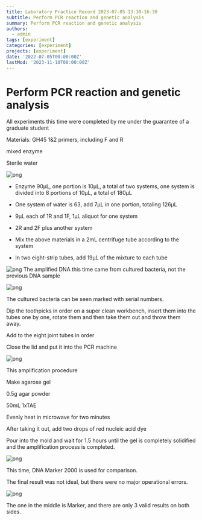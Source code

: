 ```yaml
---
title: Laboratory Practice Record 2023-07-05 13:30-16:30
subtitle: Perform PCR reaction and genetic analysis
summary: Perform PCR reaction and genetic analysis
authors:
  - admin
tags: [experiment]
categories: [experiment]
projects: [experiment]
date: '2022-07-05T00:00:00Z'
lastMod: '2023-11-10T00:00:00Z'
---
```




# Perform PCR reaction and genetic analysis

All experiments this time were completed by me under the guarantee of a graduate student

Materials: GH45 1&2 primers, including F and R

mixed enzyme

Sterile water

![png](./705-1.png)

- Enzyme 90µL, one portion is 10µL, a total of two systems, one system is divided into 8 portions of 10µL, a total of 180µL

- One system of water is 63, add 7µL in one portion, totaling 126µL

- 9µL each of 1R and 1F, 1µL aliquot for one system

- 2R and 2F plus another system

- Mix the above materials in a 2mL centrifuge tube according to the system

- In two eight-strip tubes, add 19µL of the mixture to each tube

![png](./705-2.png)
The amplified DNA this time came from cultured bacteria, not the previous DNA sample

![png](./705-3.png)

The cultured bacteria can be seen marked with serial numbers.

Dip the toothpicks in order on a super clean workbench, insert them into the tubes one by one, rotate them and then take them out and throw them away.

Add to the eight joint tubes in order

Close the lid and put it into the PCR machine

![png](./705-4.png)

This amplification procedure

Make agarose gel

0.5g agar powder

50mL 1xTAE

Evenly heat in microwave for two minutes

After taking it out, add two drops of red nucleic acid dye

Pour into the mold and wait for 1.5 hours until the gel is completely solidified and the amplification process is completed.

![png](./705-5.png)

This time, DNA Marker 2000 is used for comparison.

The final result was not ideal, but there were no major operational errors.

![png](./705-6.png)


The one in the middle is Marker, and there are only 3 valid results on both sides.